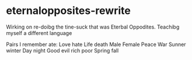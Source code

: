 # eternalopposites-rewrite
Wirking on re-doibg the tine-suck that was Eterbal Oppodites.
Teachibg myself a different language

Pairs I remember ate:
Love hate
Life death
Male Female
Peace War
Sunner winter
Day night
Good evil
rich poor
Spring fall
